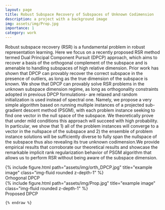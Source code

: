 ```yaml
---
layout: page
title: Robust Subspace Recovery of Subspaces of Unknown Codimension
description: a project with a background image
img: assets/img/Prop.jpg
importance: 1
category: work
---
```


Robust subspace recovery (RSR) is a fundamental problem in robust representation learning. Here we focus on a recently proposed RSR method termed Dual Principal Component Pursuit (DPCP) approach, which aims to recover a basis of the orthogonal complement of the subspace and is amenable to handling subspaces of high relative dimension. Prior work has shown that DPCP can provably recover the correct subspace in the presence of outliers, as long as the true dimension of the subspace is known. We show that DPCP can provably solve RSR problems in the unknown subspace dimension regime, as long as orthogonality constraints adopted in previous DPCP formulations- are relaxed and random initialization is used instead of spectral one. Namely, we propose a very simple algorithm based on running multiple instances of a projected sub-gradient descent method (PSGM), with each problem instance seeking to find one vector in the null space of the subspace. We theoretically prove that under mild conditions this approach will succeed with high probability. In particular, we show that 1) all of the problem instances will converge to a vector in the nullspace of the subspace and 2) the ensemble of problem instance solutions will be sufficiently diverse to fully span the nullspace of the subspace thus also revealing its true unknown codimension.We provide empirical results that corroborate our theoretical results and showcase the remarkable implicit rank regularization behavior of PSGM algorithm that allows us to perform RSR without being aware of the subspace dimension.

<div class="row">
    <div class="col-sm mt-3 mt-md-0">
        {% include figure.html path="assets/img/orth_DPCP.jpg" title="example image" class="img-fluid rounded z-depth-1" %}
    </div>
    <div class="caption">
    Orhogonal DPCP 
</div>
    <div class="col-sm mt-3 mt-md-0">
        {% include figure.html path="assets/img/Prop.jpg" title="example image" class="img-fluid rounded z-depth-1" %}
    </div>
     <div class="caption">
    Proposed DPCP 
</div>
</div>

```
{% endraw %}
